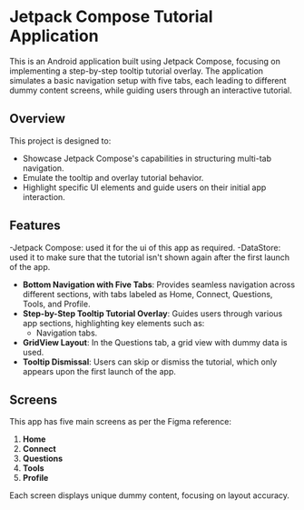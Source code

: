 # Jetpack Compose Tutorial Application

This is an Android application built using Jetpack Compose, focusing on implementing a step-by-step tooltip tutorial overlay. The application simulates a basic navigation setup with five tabs, each leading to different dummy content screens, while guiding users through an interactive tutorial.

## Overview

This project is designed to:
- Showcase Jetpack Compose's capabilities in structuring multi-tab navigation.
- Emulate the tooltip and overlay tutorial behavior.
- Highlight specific UI elements and guide users on their initial app interaction.

## Features

-Jetpack Compose: used it for the ui of this app as required.
-DataStore: used it to make sure that the tutorial isn't shown again after the first launch of the app.

- **Bottom Navigation with Five Tabs**: Provides seamless navigation across different sections, with tabs labeled as Home, Connect, Questions, Tools, and Profile.
- **Step-by-Step Tooltip Tutorial Overlay**: Guides users through various app sections, highlighting key elements such as:
  - Navigation tabs.
- **GridView Layout**: In the Questions tab, a grid view with dummy data is used.
- **Tooltip Dismissal**: Users can skip or dismiss the tutorial, which only appears upon the first launch of the app.

## Screens

This app has five main screens as per the Figma reference:
1. **Home**
2. **Connect**
3. **Questions**
4. **Tools**
5. **Profile**

Each screen displays unique dummy content, focusing on layout accuracy.
